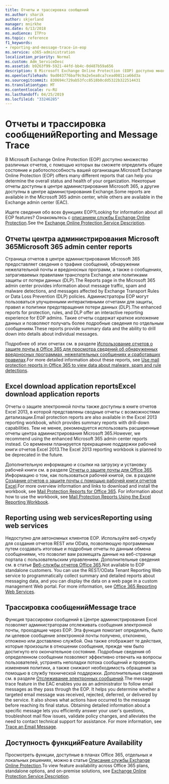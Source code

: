 ```yaml
---
title: Отчеты и трассировка сообщений
ms.author: sharik
author: skjerland
manager: mnirkhe
ms.date: 6/13/2018
ms.audience: ITPro
ms.topic: reference
f1_keywords:
- reporting-and-message-trace-in-eop
ms.service: o365-administration
localization_priority: Normal
ms.custom: Adm_ServiceDesc
ms.assetid: b9263f99-5921-44fd-bb4c-0d487b59a656
description: В Microsoft Exchange Online Protection (EOP) доступно множество различных отчетов, с помощью которых вы сможете определить общее состояние и работоспособность вашей организации. Некоторые отчеты доступны в центре администрирования Microsoft 365, а другие доступны в центре администрирования Exchange.
ms.openlocfilehash: 9ad043776baf9c9a2e5ea8ca7cead0811ca66d3a
ms.sourcegitcommit: 830694c729ab53fcc8518b0cdd5322b322514431
ms.translationtype: MT
ms.contentlocale: ru-RU
ms.lasthandoff: 04/25/2019
ms.locfileid: "33246285"
---
```

# <a name="reporting-and-message-trace"></a><span data-ttu-id="d7ef3-104">Отчеты и трассировка сообщений</span><span class="sxs-lookup"><span data-stu-id="d7ef3-104">Reporting and Message Trace</span></span>

<span data-ttu-id="d7ef3-105">В Microsoft Exchange Online Protection (EOP) доступно множество различных отчетов, с помощью которых вы сможете определить общее состояние и работоспособность вашей организации.</span><span class="sxs-lookup"><span data-stu-id="d7ef3-105">Microsoft Exchange Online Protection (EOP) offers many different reports that can help you determine the overall status and health of your organization.</span></span> <span data-ttu-id="d7ef3-106">Некоторые отчеты доступны в центре администрирования Microsoft 365, а другие доступны в центре администрирования Exchange.</span><span class="sxs-lookup"><span data-stu-id="d7ef3-106">Some reports are available in the Microsoft 365 admin center, while others are available in the Exchange admin center (EAC).</span></span>
  
<span data-ttu-id="d7ef3-107">Ищете сведения обо всех функциях EOP?</span><span class="sxs-lookup"><span data-stu-id="d7ef3-107">Looking for information about all EOP features?</span></span> <span data-ttu-id="d7ef3-108">Ознакомьтесь с [описанием службы Exchange Online Protection](exchange-online-protection-service-description.md).</span><span class="sxs-lookup"><span data-stu-id="d7ef3-108">See the [Exchange Online Protection Service Description](exchange-online-protection-service-description.md).</span></span>
  
## <a name="microsoft-365-admin-center-reports"></a><span data-ttu-id="d7ef3-109">Отчеты центра администрирования Microsoft 365</span><span class="sxs-lookup"><span data-stu-id="d7ef3-109">Microsoft 365 admin center reports</span></span>
<span data-ttu-id="d7ef3-110"><a name="BKMK_office365admincenterreports"> </a></span><span class="sxs-lookup"><span data-stu-id="d7ef3-110"></span></span>

<span data-ttu-id="d7ef3-111">Страница отчетов в центре администрирования Microsoft 365 предоставляет сведения о трафике сообщений, обнаружении нежелательной почты и вредоносных программ, а также о сообщениях, затрагиваемых правилами транспорта Exchange или политиками защиты от потери данных (DLP).</span><span class="sxs-lookup"><span data-stu-id="d7ef3-111">The Reports page in the Microsoft 365 admin center provides information about message traffic, spam and malware detections, and messages affected by Exchange Transport Rules or Data Loss Prevention (DLP) policies.</span></span> <span data-ttu-id="d7ef3-112">Администраторы EOP могут пользоваться улучшенными интерактивными отчетами для защиты, правил и политики предотвращения потери данных (DLP).</span><span class="sxs-lookup"><span data-stu-id="d7ef3-112">The enhanced reports for protection, rules, and DLP offer an interactive reporting experience for EOP admins.</span></span> <span data-ttu-id="d7ef3-113">Такие отчеты содержат краткое изложение данных и позволяют получать более подробные сведения по отдельным сообщениям.</span><span class="sxs-lookup"><span data-stu-id="d7ef3-113">These reports provide summary data and the ability to drill down into details about individual messages.</span></span>
  
<span data-ttu-id="d7ef3-114">Подробнее об этих отчетах см. в разделе [Использование отчетов о защите почты в Office 365 для просмотра сведений об обнаруженных вредоносных программах, нежелательных сообщениях и сработавших правилах](https://go.microsoft.com/fwlink/p/?LinkID=401102).</span><span class="sxs-lookup"><span data-stu-id="d7ef3-114">For more detailed information about these reports, see [Use mail protection reports in Office 365 to view data about malware, spam and rule detections](https://go.microsoft.com/fwlink/p/?LinkID=401102).</span></span>
  
## <a name="excel-download-application-reports"></a><span data-ttu-id="d7ef3-115">Excel download application reports</span><span class="sxs-lookup"><span data-stu-id="d7ef3-115">Excel download application reports</span></span>
<span data-ttu-id="d7ef3-116"><a name="BKMK_exceldownloadapplicationreports"> </a></span><span class="sxs-lookup"><span data-stu-id="d7ef3-116"></span></span>

<span data-ttu-id="d7ef3-117">Отчеты о защите электронной почты также доступны в книге отчетов Excel 2013, в которой представлены сводные отчеты с возможностями детализации.</span><span class="sxs-lookup"><span data-stu-id="d7ef3-117">Email protection reports are also available in the Excel 2013 reporting workbook, which provides summary reports with drill-down capabilities.</span></span> <span data-ttu-id="d7ef3-118">Тем не менее, рекомендуется использовать расширенные отчеты центра администрирования Microsoft 365.</span><span class="sxs-lookup"><span data-stu-id="d7ef3-118">However, we recommend using the enhanced Microsoft 365 admin center reports instead.</span></span> <span data-ttu-id="d7ef3-119">Со временем планируется прекращение поддержки рабочей книги отчетов Excel 2013.</span><span class="sxs-lookup"><span data-stu-id="d7ef3-119">The Excel 2013 reporting workbook is planned to be deprecated in the future.</span></span> 
  
<span data-ttu-id="d7ef3-p106">Дополнительную информацию и ссылки на загрузку и установку рабочей книги см. в разделе [Отчеты о защите почты для Office 365](https://go.microsoft.com/fwlink/p/?LinkId=271776). Информацию о том, как пользоваться рабочей книгой, см. в разделе [Создание отчетов о защите почты с помощью рабочей книги отчетов Excel](https://go.microsoft.com/fwlink/p/?LinkId=285211).</span><span class="sxs-lookup"><span data-stu-id="d7ef3-p106">For more overview information and links to download and install the workbook, see [Mail Protection Reports for Office 365](https://go.microsoft.com/fwlink/p/?LinkId=271776). For information about how to use the workbook, see [Mail Protection Reports Using the Excel Reporting Workbook](https://go.microsoft.com/fwlink/p/?LinkId=285211).</span></span>
  
## <a name="reporting-using-web-services"></a><span data-ttu-id="d7ef3-122">Reporting using web services</span><span class="sxs-lookup"><span data-stu-id="d7ef3-122">Reporting using web services</span></span>
<span data-ttu-id="d7ef3-123"><a name="BKMK_reportingusingwebservices"> </a></span><span class="sxs-lookup"><span data-stu-id="d7ef3-123"></span></span>

<span data-ttu-id="d7ef3-p107">Недоступно для автономных клиентов EOP. Используйте веб-службу для создания отчетов REST или OData, позволяющую программным путем создавать итоговые и подробные отчеты по данным обмена сообщениями, что позволит вам размещать данные на веб-странице портала с пользовательским управлением. Дополнительные сведения см. в статье [Веб-службы отчетов Office 365](https://go.microsoft.com/fwlink/?LinkId=279926).</span><span class="sxs-lookup"><span data-stu-id="d7ef3-p107">Not available to EOP standalone customers. You can use the REST/OData Tenant Reporting Web service to programmatically collect summary and detailed reports about messaging data, and you can display the data on a web page in a custom management Web portal. For more information, see [Office 365 Reporting Web Services](https://go.microsoft.com/fwlink/?LinkId=279926).</span></span>
  
## <a name="message-trace"></a><span data-ttu-id="d7ef3-127">Трассировка сообщений</span><span class="sxs-lookup"><span data-stu-id="d7ef3-127">Message trace</span></span>
<span data-ttu-id="d7ef3-128"><a name="BKMK_messagetrace"> </a></span><span class="sxs-lookup"><span data-stu-id="d7ef3-128"></span></span>

<span data-ttu-id="d7ef3-p108">Функция трассировки сообщений в Центре администрирования Excel позволяет администраторам отслеживать сообщения электронной почты, проходящие через EOP. Эта функция помогает определить, было ли целевое сообщение электронной почты получено, отклонено, отложено или доставлено службой. Она также отображает те действия, которые произошли в отношении сообщения, прежде чем было достигнуто его окончательное состояние. Подробные сведения об определенном сообщении позволяют эффективно отвечать на вопросы пользователей, устранять неполадки потока сообщений и проверять изменения политики, а также снижают необходимость обращения за помощью в службу технической поддержки. Дополнительные сведения см. в разделе [Отслеживание электронных сообщений](https://go.microsoft.com/fwlink/p/?LinkID=282262).</span><span class="sxs-lookup"><span data-stu-id="d7ef3-p108">The message trace feature in the EAC enables you as an administrator to follow email messages as they pass through the EOP. It helps you determine whether a targeted email message was received, rejected, deferred, or delivered by the service. It also shows what actions have occurred to the message before reaching its final status. Obtaining detailed information about a specific message lets you efficiently answer your user's questions, troubleshoot mail flow issues, validate policy changes, and alleviates the need to contact technical support for assistance. For more information, see [Trace an Email Message](https://go.microsoft.com/fwlink/p/?LinkID=282262).</span></span>
  
## <a name="feature-availability"></a><span data-ttu-id="d7ef3-134">Доступность функций</span><span class="sxs-lookup"><span data-stu-id="d7ef3-134">Feature Availability</span></span>
<span data-ttu-id="d7ef3-135"><a name="BKMK_messagetrace"> </a></span><span class="sxs-lookup"><span data-stu-id="d7ef3-135"></span></span>

<span data-ttu-id="d7ef3-136">Просмотреть функции, доступные в планах Office 365, отдельных и локальных решениях, можно в статье [Описание службы Exchange Online Protection](exchange-online-protection-service-description.md).</span><span class="sxs-lookup"><span data-stu-id="d7ef3-136">To view feature availability across Office 365 plans, standalone options, and on-premise solutions, see [Exchange Online Protection Service Description](exchange-online-protection-service-description.md).</span></span>
  

